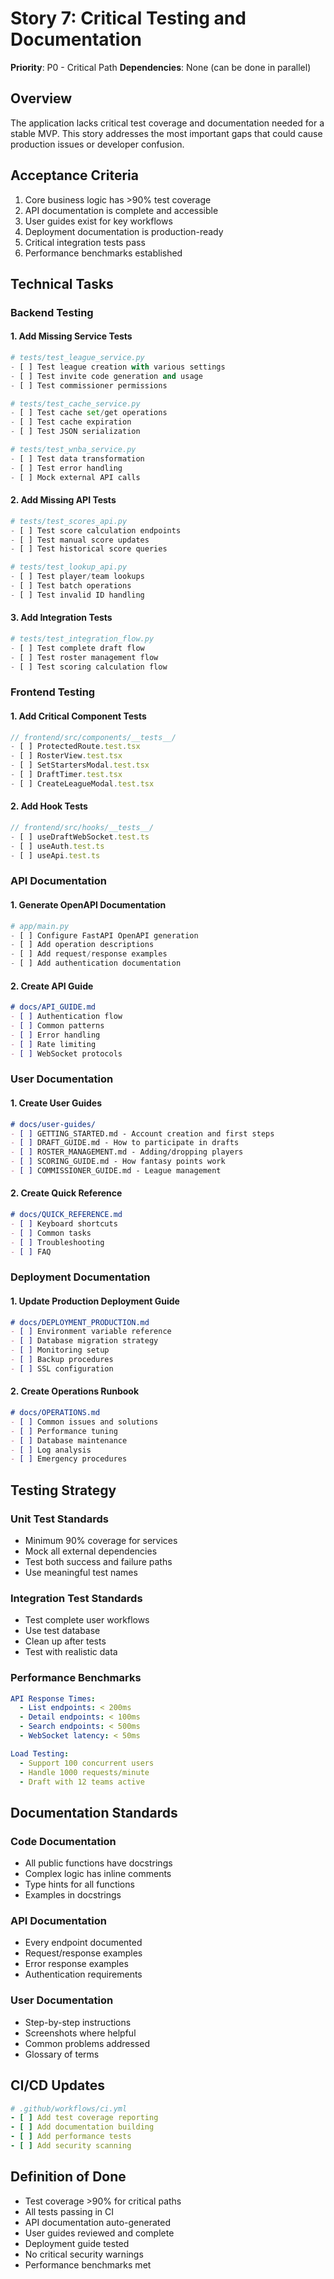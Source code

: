 # Story 7: Critical Testing and Documentation

**Priority**: P0 - Critical Path
**Dependencies**: None (can be done in parallel)

## Overview
The application lacks critical test coverage and documentation needed for a stable MVP. This story addresses the most important gaps that could cause production issues or developer confusion.

## Acceptance Criteria
1. Core business logic has >90% test coverage
2. API documentation is complete and accessible
3. User guides exist for key workflows
4. Deployment documentation is production-ready
5. Critical integration tests pass
6. Performance benchmarks established

## Technical Tasks

### Backend Testing

#### 1. Add Missing Service Tests
```python
# tests/test_league_service.py
- [ ] Test league creation with various settings
- [ ] Test invite code generation and usage
- [ ] Test commissioner permissions

# tests/test_cache_service.py
- [ ] Test cache set/get operations
- [ ] Test cache expiration
- [ ] Test JSON serialization

# tests/test_wnba_service.py
- [ ] Test data transformation
- [ ] Test error handling
- [ ] Mock external API calls
```

#### 2. Add Missing API Tests
```python
# tests/test_scores_api.py
- [ ] Test score calculation endpoints
- [ ] Test manual score updates
- [ ] Test historical score queries

# tests/test_lookup_api.py
- [ ] Test player/team lookups
- [ ] Test batch operations
- [ ] Test invalid ID handling
```

#### 3. Add Integration Tests
```python
# tests/test_integration_flow.py
- [ ] Test complete draft flow
- [ ] Test roster management flow
- [ ] Test scoring calculation flow
```

### Frontend Testing

#### 1. Add Critical Component Tests
```typescript
// frontend/src/components/__tests__/
- [ ] ProtectedRoute.test.tsx
- [ ] RosterView.test.tsx
- [ ] SetStartersModal.test.tsx
- [ ] DraftTimer.test.tsx
- [ ] CreateLeagueModal.test.tsx
```

#### 2. Add Hook Tests
```typescript
// frontend/src/hooks/__tests__/
- [ ] useDraftWebSocket.test.ts
- [ ] useAuth.test.ts
- [ ] useApi.test.ts
```

### API Documentation

#### 1. Generate OpenAPI Documentation
```python
# app/main.py
- [ ] Configure FastAPI OpenAPI generation
- [ ] Add operation descriptions
- [ ] Add request/response examples
- [ ] Add authentication documentation
```

#### 2. Create API Guide
```markdown
# docs/API_GUIDE.md
- [ ] Authentication flow
- [ ] Common patterns
- [ ] Error handling
- [ ] Rate limiting
- [ ] WebSocket protocols
```

### User Documentation

#### 1. Create User Guides
```markdown
# docs/user-guides/
- [ ] GETTING_STARTED.md - Account creation and first steps
- [ ] DRAFT_GUIDE.md - How to participate in drafts
- [ ] ROSTER_MANAGEMENT.md - Adding/dropping players
- [ ] SCORING_GUIDE.md - How fantasy points work
- [ ] COMMISSIONER_GUIDE.md - League management
```

#### 2. Create Quick Reference
```markdown
# docs/QUICK_REFERENCE.md
- [ ] Keyboard shortcuts
- [ ] Common tasks
- [ ] Troubleshooting
- [ ] FAQ
```

### Deployment Documentation

#### 1. Update Production Deployment Guide
```markdown
# docs/DEPLOYMENT_PRODUCTION.md
- [ ] Environment variable reference
- [ ] Database migration strategy
- [ ] Monitoring setup
- [ ] Backup procedures
- [ ] SSL configuration
```

#### 2. Create Operations Runbook
```markdown
# docs/OPERATIONS.md
- [ ] Common issues and solutions
- [ ] Performance tuning
- [ ] Database maintenance
- [ ] Log analysis
- [ ] Emergency procedures
```

## Testing Strategy

### Unit Test Standards
- Minimum 90% coverage for services
- Mock all external dependencies
- Test both success and failure paths
- Use meaningful test names

### Integration Test Standards
- Test complete user workflows
- Use test database
- Clean up after tests
- Test with realistic data

### Performance Benchmarks
```yaml
API Response Times:
  - List endpoints: < 200ms
  - Detail endpoints: < 100ms
  - Search endpoints: < 500ms
  - WebSocket latency: < 50ms

Load Testing:
  - Support 100 concurrent users
  - Handle 1000 requests/minute
  - Draft with 12 teams active
```

## Documentation Standards

### Code Documentation
- All public functions have docstrings
- Complex logic has inline comments
- Type hints for all functions
- Examples in docstrings

### API Documentation
- Every endpoint documented
- Request/response examples
- Error response examples
- Authentication requirements

### User Documentation
- Step-by-step instructions
- Screenshots where helpful
- Common problems addressed
- Glossary of terms

## CI/CD Updates
```yaml
# .github/workflows/ci.yml
- [ ] Add test coverage reporting
- [ ] Add documentation building
- [ ] Add performance tests
- [ ] Add security scanning
```

## Definition of Done
- Test coverage >90% for critical paths
- All tests passing in CI
- API documentation auto-generated
- User guides reviewed and complete
- Deployment guide tested
- No critical security warnings
- Performance benchmarks met